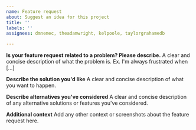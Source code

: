 ```yaml
---
name: Feature request
about: Suggest an idea for this project
title: ''
labels: ''
assignees: dmnemec, theadamwright, kelpoole, taylorgrahamedb

---
```


**Is your feature request related to a problem? Please describe.**
A clear and concise description of what the problem is. Ex. I'm always frustrated when [...]

**Describe the solution you'd like**
A clear and concise description of what you want to happen.

**Describe alternatives you've considered**
A clear and concise description of any alternative solutions or features you've considered.

**Additional context**
Add any other context or screenshots about the feature request here.
